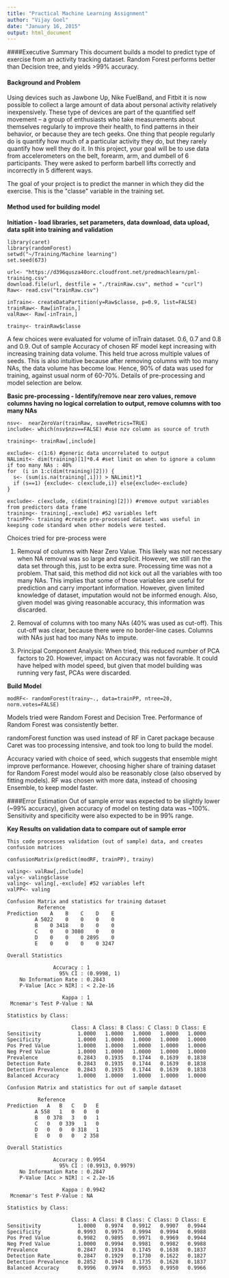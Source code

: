 ```yaml
---
title: "Practical Machine Learning Assignment"
author: "Vijay Goel"
date: "January 16, 2015"
output: html_document
---
```

####Executive Summary
This document builds a model to predict type of exercise from an activity tracking dataset. Random Forest performs better than Decision tree, and yields >99% accuracy.

#### Background and Problem
Using devices such as Jawbone Up, Nike FuelBand, and Fitbit it is now possible to collect a large amount of data about personal activity relatively inexpensively. These type of devices are part of the quantified self movement – a group of enthusiasts who take measurements about themselves regularly to improve their health, to find patterns in their behavior, or because they are tech geeks. One thing that people regularly do is quantify how much of a particular activity they do, but they rarely quantify how well they do it. In this project, your goal will be to use data from accelerometers on the belt, forearm, arm, and dumbell of 6 participants. They were asked to perform barbell lifts correctly and incorrectly in 5 different ways.

The goal of your project is to predict the manner in which they did the exercise. This is the "classe" variable in the training set.

#### Method used for building model
**Initiation - load libraries, set parameters, data download, data upload, data split into training and validation**
```
library(caret)
library(randomForest)
setwd("~/Training/Machine learning")
set.seed(673)

url<- "https://d396qusza40orc.cloudfront.net/predmachlearn/pml-training.csv"
download.file(url, destfile = "./trainRaw.csv", method = "curl")
Raw<- read.csv("trainRaw.csv")

inTrain<- createDataPartition(y=Raw$classe, p=0.9, list=FALSE)
trainRaw<- Raw[inTrain,]
valRaw<- Raw[-inTrain,]

trainy<- trainRaw$classe

```

A few choices were evaluated for volume of inTrain dataset. 0.6, 0.7 and  0.8 and 0.9. Out of sample Accuracy of chosen RF model kept increasing with increasing training data volume. This held true across multiple values of seeds. This is also intuitive because after removing columns with too many NAs, the data volume has become low. Hence, 90% of data was used for training, against usual norm of 60-70%. Details of pre-processing and model selection are below. 


**Basic pre-processing - Identify/remove near zero values, remove columns having no logical correlation to output, remove columns with too many NAs**
```
nsv<-  nearZeroVar(trainRaw, saveMetrics=TRUE)
include<- which(nsv$nzv==FALSE) #use nzv column as source of truth

training<- trainRaw[,include]

exclude<- c(1:6) #generic data uncorrelated to output
NALimit<- dim(training)[1]*0.4 #set limit on when to ignore a column if too many NAs : 40%
for  (i in 1:c(dim(training)[2])) {
  s<- (sum(is.na(training[,i])) > NALimit)*1
  if (s==1) {exclude<- c(exclude,i)} else{exclude<-exclude}
}

exclude<- c(exclude, c(dim(training)[2])) #remove output variables from predictors data frame
training<- training[,-exclude] #52 variables left
trainPP<- training #create pre-processed dataset. was useful in keeping code standard when other models were tested.
```
Choices tried for pre-process were 

1. Removal of columns with Near Zero Value. This likely was not necessary when NA removal was so large and explicit. However, we still ran the data set through this, just to be extra sure. Processing time was not a problem. That said, this method did not kick out all the variables with too many NAs. This implies that some of those variables are useful for prediction and carry important information. However, given limited knowledge of dataset, imputation would not be informed enough. Also, given model was giving reasonable accuracy, this information was discarded.

2. Removal of columns with too many NAs (40% was used as cut-off). This cut-off was clear, because there were no border-line cases. Columns with NAs just had too many NAs to impute.

3. Principal Component Analysis: When tried, this reduced number of PCA factors to 20. However, impact on Accuracy was not favorable. It could have helped with model speed, but given that model building was running very fast, PCAs were discarded.

**Build Model**
```
modRF<- randomForest(trainy~., data=trainPP, ntree=20, norm.votes=FALSE)

```
Models tried were Random Forest and Decision Tree. Performance of Random Forest was consistently better. 

randomForest function was used instead of RF in Caret package because Caret was too processing intensive, and took too long to build the model.

Accuracy varied with choice of seed, which suggests that ensemble might improve performance. However, choosing higher share of training dataset for Random Forest model would also be reasonably close (also observed by fitting models). RF was chosen with more data, instead of choosing Ensemble, to keep model faster.

####Error Estimation
Out of sample error was expected to be slightly lower (~99% accuracy), given accuracy of model on testing data was ~100%. Sensitivity and specificity were also expected to be in 99% range.

**Key Results on validation data to compare out of sample error**
```
This code processes validation (out of sample) data, and creates confusion matrices

confusionMatrix(predict(modRF, trainPP), trainy)

valing<- valRaw[,include]
valy<- valing$classe
valing<- valing[,-exclude] #52 variables left
valPP<- valing

```

```
Confusion Matrix and statistics for training dataset
          Reference
Prediction    A    B    C    D    E
         A 5022    0    0    0    0
         B    0 3418    0    0    0
         C    0    0 3080    0    0
         D    0    0    0 2895    0
         E    0    0    0    0 3247

Overall Statistics
                                     
               Accuracy : 1          
                 95% CI : (0.9998, 1)
    No Information Rate : 0.2843     
    P-Value [Acc > NIR] : < 2.2e-16  
                                     
                  Kappa : 1          
 Mcnemar's Test P-Value : NA         

Statistics by Class:

                     Class: A Class: B Class: C Class: D Class: E
Sensitivity            1.0000   1.0000   1.0000   1.0000   1.0000
Specificity            1.0000   1.0000   1.0000   1.0000   1.0000
Pos Pred Value         1.0000   1.0000   1.0000   1.0000   1.0000
Neg Pred Value         1.0000   1.0000   1.0000   1.0000   1.0000
Prevalence             0.2843   0.1935   0.1744   0.1639   0.1838
Detection Rate         0.2843   0.1935   0.1744   0.1639   0.1838
Detection Prevalence   0.2843   0.1935   0.1744   0.1639   0.1838
Balanced Accuracy      1.0000   1.0000   1.0000   1.0000   1.0000

```
```
Confusion Matrix and statistics for out of sample dataset

          Reference
Prediction   A   B   C   D   E
         A 558   1   0   0   0
         B   0 378   3   0   1
         C   0   0 339   1   0
         D   0   0   0 318   1
         E   0   0   0   2 358

Overall Statistics
                                          
               Accuracy : 0.9954          
                 95% CI : (0.9913, 0.9979)
    No Information Rate : 0.2847          
    P-Value [Acc > NIR] : < 2.2e-16       
                                          
                  Kappa : 0.9942          
 Mcnemar's Test P-Value : NA              

Statistics by Class:

                     Class: A Class: B Class: C Class: D Class: E
Sensitivity            1.0000   0.9974   0.9912   0.9907   0.9944
Specificity            0.9993   0.9975   0.9994   0.9994   0.9988
Pos Pred Value         0.9982   0.9895   0.9971   0.9969   0.9944
Neg Pred Value         1.0000   0.9994   0.9981   0.9982   0.9988
Prevalence             0.2847   0.1934   0.1745   0.1638   0.1837
Detection Rate         0.2847   0.1929   0.1730   0.1622   0.1827
Detection Prevalence   0.2852   0.1949   0.1735   0.1628   0.1837
Balanced Accuracy      0.9996   0.9974   0.9953   0.9950   0.9966

```
